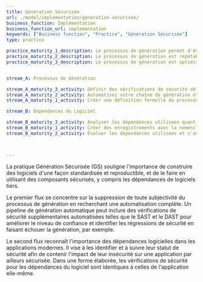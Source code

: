 ```yaml
---
title: Génération Sécurisée
url: ./model/implementation/generation-securisee/
business_function: Implémentation
business_function_url: implementation
keywords: ["Business function", "Practice", "Génération Sécurisée"]
type: practice

practice_maturity_1_description: Le processus de génération permet d'éviter que les défauts connus ne pénètrent dans l'environnement de production.
practice_maturity_2_description: Le processus de génération est répétable et cohérent.
practice_maturity_3_description: Le processus de génération est optimisé et entièrement intégré dans le flux de travail.


stream_A: Processus de Génération

stream_A_maturity_3_activity: Définir des vérifications de sécurité obligatoires dans le processus de génération et s'assurer que la construction des artefacts non conformes échoue.
stream_A_maturity_2_activity: Automatisez votre chaîne de génération et sécurisez l'outillage utilisé. Ajoutez des vérifications de sécurité dans la chaîne de génération.
stream_A_maturity_1_activity: Créer une définition formelle du processus de génération afin qu'il devienne cohérent et répétable.

stream_B: Dépendances du Logiciel

stream_B_maturity_3_activity: Analyser les dépendances utilisées quant aux problèmes de sécurité d'une manière comparable à votre propre code.
stream_B_maturity_1_activity: Créer des enregistrements avec la nomenclature de vos applications et analysez-les opportunément.
stream_B_maturity_2_activity: Évaluer les dépendances utilisées et s'assurer d'une réaction rapide aux situations présentant un risque pour vos applications.



---
```


La pratique Génération Sécurisée (GS) souligne l'importance de construire des logiciels d'une façon standardisée et reproductible, et de le faire en utilisant des composants sécurisés, y compris les dépendances de logiciels tiers.

Le premier flux se concentre sur la suppression de toute subjectivité du processus de génération en recherchant une automatisation complète. Un pipeline de génération automatique peut inclure des vérifications de sécurité supplémentaires automatisées telles que le SAST et le DAST pour améliorer le niveau de confiance et identifier les régressions de sécurité en faisant échouer la génération, par exemple.

Le second flux reconnaît l'importance des dépendances logicielles dans les applications modernes. Il vise à les identifier et à suivre leur statut de sécurité afin de contenir l'impact de leur insécurité sur une application par ailleurs sécurisée. Dans une forme élaborée, les vérifications de sécurité pour les dépendances du logiciel sont identiques à celles de l'application elle-même.


